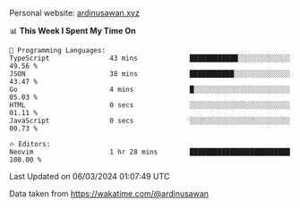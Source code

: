 Personal website: [ardinusawan.xyz](https://ardinusawan.xyz)

<!--START_SECTION:waka-->
📊 **This Week I Spent My Time On** 

```text
💬 Programming Languages: 
TypeScript               43 mins             ████████████░░░░░░░░░░░░░   49.56 % 
JSON                     38 mins             ███████████░░░░░░░░░░░░░░   43.47 % 
Go                       4 mins              █░░░░░░░░░░░░░░░░░░░░░░░░   05.03 % 
HTML                     0 secs              ░░░░░░░░░░░░░░░░░░░░░░░░░   01.11 % 
JavaScript               0 secs              ░░░░░░░░░░░░░░░░░░░░░░░░░   00.73 % 

🔥 Editors: 
Neovim                   1 hr 28 mins        █████████████████████████   100.00 % 
```


 Last Updated on 06/03/2024 01:07:49 UTC
<!--END_SECTION:waka-->
Data taken from https://wakatime.com/@ardinusawan
